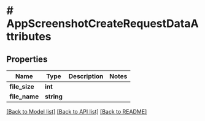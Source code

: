 # # AppScreenshotCreateRequestDataAttributes

## Properties

Name | Type | Description | Notes
------------ | ------------- | ------------- | -------------
**file_size** | **int** |  | 
**file_name** | **string** |  | 

[[Back to Model list]](../../README.md#documentation-for-models) [[Back to API list]](../../README.md#documentation-for-api-endpoints) [[Back to README]](../../README.md)


